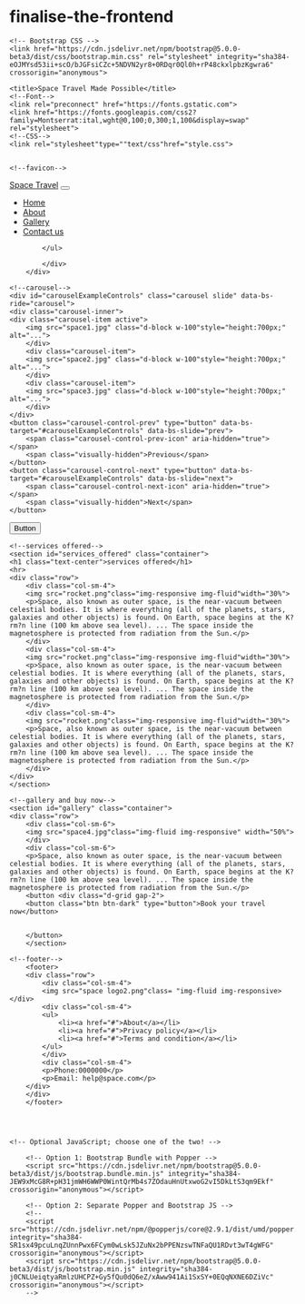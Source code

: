 # finalise-the-frontend
<!DOCTYPE html>
<html lang="en">
  <head>
    <!-- Required meta tags -->
    <meta charset="utf-8">
    <meta name="viewport" content="width=device-width, initial-scale=1">

    <!-- Bootstrap CSS -->
    <link href="https://cdn.jsdelivr.net/npm/bootstrap@5.0.0-beta3/dist/css/bootstrap.min.css" rel="stylesheet" integrity="sha384-eOJMYsd53ii+scO/bJGFsiCZc+5NDVN2yr8+0RDqr0Ql0h+rP48ckxlpbzKgwra6" crossorigin="anonymous">

    <title>Space Travel Made Possible</title>
	<!--Font-->
	<link rel="preconnect" href="https://fonts.gstatic.com">
	<link href="https://fonts.googleapis.com/css2?family=Montserrat:ital,wght@0,100;0,300;1,100&display=swap" rel="stylesheet">
	<!--CSS-->
	<link rel="stylesheet"type=""text/css"href="style.css"> 


	<!--favicon-->
  </head>
  <body>
	<!-- navbar-->
		<nav class="navbar navbar-expand-lg navbar-dark bg-dark">
 		<div class="container-fluid">
    		<a class="navbar-brand" href="#">Space Travel</a>
    		<button class="navbar-toggler" type="button" data-bs-toggle="collapse" data-bs-target="#navbarSupportedContent" aria-controls="navbarSupportedContent" aria-expanded="false" aria-label="Toggle navigation">
     		<span class="navbar-toggler-icon"></span>
    		</button>
    		<div class="collapse navbar-collapse" id="navbarSupportedContent">
      		<ul class="navbar-nav me-auto mb-2 mb-lg-0">
        	<li class="nav-item">
          	<a class="nav-link" aria-current="page" href="#">Home</a>
        	</li>
        	<li class="nav-item">
          	<a class="nav-link" href="#">About</a>
        	</li>
       	 	<li class="nav-item">
          	<a class="nav-link" href="#">Gallery</a>
        	</li>
		<li class="nav-item">
          	<a class="nav-link" href="#">Contact us</a>
        	</li>
          	</ul>
        	</li>
        	
      		</ul>
      		
    		</div>
  		</div>
</nav>

	<!--carousel-->
	<div id="carouselExampleControls" class="carousel slide" data-bs-ride="carousel">
  	<div class="carousel-inner">
  	<div class="carousel-item active">
      	<img src="space1.jpg" class="d-block w-100"style="height:700px;" alt="...">
    	</div>
    	<div class="carousel-item">
      	<img src="space2.jpg" class="d-block w-100"style="height:700px;" alt="...">
    	</div>
    	<div class="carousel-item">
      	<img src="space3.jpg" class="d-block w-100"style="height:700px;" alt="...">
    	</div>
  	</div>
  	<button class="carousel-control-prev" type="button" data-bs-target="#carouselExampleControls" data-bs-slide="prev">
    	<span class="carousel-control-prev-icon" aria-hidden="true"></span>
    	<span class="visually-hidden">Previous</span>
  	</button>
  	<button class="carousel-control-next" type="button" data-bs-target="#carouselExampleControls" data-bs-slide="next">
    	<span class="carousel-control-next-icon" aria-hidden="true"></span>
    	<span class="visually-hidden">Next</span>
  	</button>
<div class="d-grid gap-2 d-md-block">
  <button class="btn btn-primary" type="button">Button</button></div>
</div>

	<!--services offered-->
	<section id="services_offered" class="container">
	<h1 class="text-center">services offered</h1>
	<hr>
	<div class="row">
		<div class="col-sm-4">
		<img src="rocket.png"class="img-responsive img-fluid"width="30%">
		<p>Space, also known as outer space, is the near-vacuum between celestial bodies. It is where everything (all of the planets, stars, galaxies and other objects) is found. On Earth, space begins at the K?rm?n line (100 km above sea level). ... The space inside the magnetosphere is protected from radiation from the Sun.</p>
		</div>
		<div class="col-sm-4">
		<img src="rocket.png"class="img-responsive img-fluid"width="30%">
		<p>Space, also known as outer space, is the near-vacuum between celestial bodies. It is where everything (all of the planets, stars, galaxies and other objects) is found. On Earth, space begins at the K?rm?n line (100 km above sea level). ... The space inside the magnetosphere is protected from radiation from the Sun.</p>
		</div>
		<div class="col-sm-4">
		<img src="rocket.png"class="img-responsive img-fluid"width="30%">
		<p>Space, also known as outer space, is the near-vacuum between celestial bodies. It is where everything (all of the planets, stars, galaxies and other objects) is found. On Earth, space begins at the K?rm?n line (100 km above sea level). ... The space inside the magnetosphere is protected from radiation from the Sun.</p>
		</div>
	</div>
	</section>

	<!--gallery and buy now-->
	<section id="gallery" class="container">
	<div class="row">
		<div class="col-sm-6">
		<img src="space4.jpg"class="img-fluid img-responsive" width="50%">
		</div>
		<div class="col-sm-6">
		<p>Space, also known as outer space, is the near-vacuum between celestial bodies. It is where everything (all of the planets, stars, galaxies and other objects) is found. On Earth, space begins at the K?rm?n line (100 km above sea level). ... The space inside the magnetosphere is protected from radiation from the Sun.</p>
		<button <div class="d-grid gap-2">
  		<button class="btn btn-dark" type="button">Book your travel now</button>
		

  		</button>
		</section>

	<!--footer-->
		<footer>
		<div class="row">
			<div class="col-sm-4">
			<img src="space logo2.png"class= "img-fluid img-responsive></div>
			<div class="col-sm-4">
			<ul>
				<li><a href="#">About</a></li>
				<li><a href="#">Privacy policy</a></li>
				<li><a href="#">Terms and condition</a></li>
			</ul>
			</div>
			<div class="col-sm-4">
			<p>Phone:0000000</p>
			<p>Email: help@space.com</p>
		</div>
		</div>
		</footer>




	<!-- Optional JavaScript; choose one of the two! -->

    	<!-- Option 1: Bootstrap Bundle with Popper -->
    	<script src="https://cdn.jsdelivr.net/npm/bootstrap@5.0.0-beta3/dist/js/bootstrap.bundle.min.js" integrity="sha384-JEW9xMcG8R+pH31jmWH6WWP0WintQrMb4s7ZOdauHnUtxwoG2vI5DkLtS3qm9Ekf" crossorigin="anonymous"></script>

    	<!-- Option 2: Separate Popper and Bootstrap JS -->
    	<!--
    	<script src="https://cdn.jsdelivr.net/npm/@popperjs/core@2.9.1/dist/umd/popper.min.js" integrity="sha384-SR1sx49pcuLnqZUnnPwx6FCym0wLsk5JZuNx2bPPENzswTNFaQU1RDvt3wT4gWFG" crossorigin="anonymous"></script>
    	<script src="https://cdn.jsdelivr.net/npm/bootstrap@5.0.0-beta3/dist/js/bootstrap.min.js" integrity="sha384-j0CNLUeiqtyaRmlzUHCPZ+Gy5fQu0dQ6eZ/xAww941Ai1SxSY+0EQqNXNE6DZiVc" crossorigin="anonymous"></script>
    	-->
  </body>
</html>
